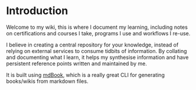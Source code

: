 # Introduction

Welcome to my wiki, this is where I document my learning, including notes on certifications and courses I take, programs I use and workflows I re-use.

I believe in creating a central repository for your knowledge, instead of relying on external services to consume tidbits of information. By collating and documenting what I learn, it helps my synthesise information and have persistent reference points written and maintained by me.

It is built using [mdBook](https://rust-lang.github.io/mdBook/), which is a really great CLI for generating books/wikis from markdown files.
